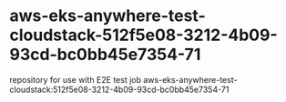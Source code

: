 # aws-eks-anywhere-test-cloudstack-512f5e08-3212-4b09-93cd-bc0bb45e7354-71
repository for use with E2E test job aws-eks-anywhere-test-cloudstack:512f5e08-3212-4b09-93cd-bc0bb45e7354-71
